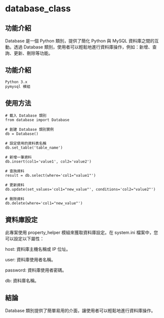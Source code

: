 # database_class
## 功能介紹
Database 是一個 Python 類別，提供了簡化 Python 與 MySQL 資料庫之間的互動。透過 Database 類別，使用者可以輕鬆地進行資料庫操作，例如：新增、查詢、更新、刪除等功能。

## 功能介紹
```bash
Python 3.x
pymysql 模組
```

## 使用方法
```python=
# 載入 Database 類別
from database import Database

# 創建 Database 類別實例
db = Database()

# 設定使用的資料表名稱
db.set_table('table_name')

# 新增一筆資料
db.insert(col1='value1', col2='value2')

# 查詢資料
result = db.select(where='col1="value1"')

# 更新資料
db.update(set_values='col1="new_value"', conditions='col2="value2"')

# 刪除資料
db.delete(where='col1="new_value"')
```

## 資料庫設定
此專案使用 property_helper 模組來獲取資料庫設定。在 system.ini 檔案中，您可以設定以下屬性：

host: 資料庫主機名稱或 IP 位址。

user: 資料庫使用者名稱。

password: 資料庫使用者密碼。

db: 資料庫名稱。

## 結論
Database 類別提供了簡單易用的介面，讓使用者可以輕鬆地進行資料庫操作。
